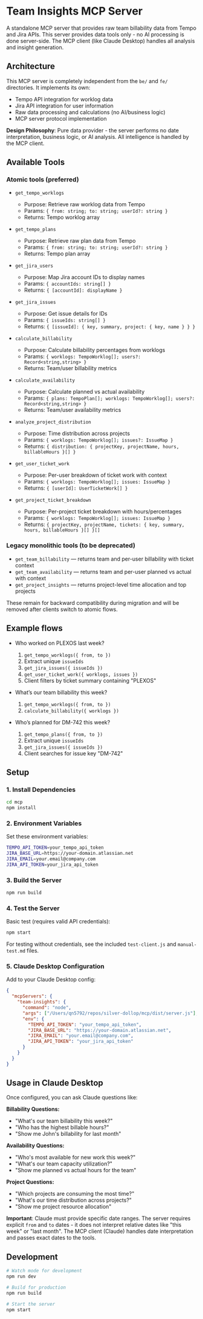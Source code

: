# Team Insights MCP Server

A standalone MCP server that provides raw team billability data from Tempo and Jira APIs. This server provides data tools only - no AI processing is done server-side. The MCP client (like Claude Desktop) handles all analysis and insight generation.

## Architecture

This MCP server is completely independent from the `be/` and `fe/` directories. It implements its own:
- Tempo API integration for worklog data
- Jira API integration for user information
- Raw data processing and calculations (no AI/business logic)
- MCP server protocol implementation

**Design Philosophy**: Pure data provider - the server performs no date interpretation, business logic, or AI analysis. All intelligence is handled by the MCP client.

## Available Tools

### Atomic tools (preferred)

- `get_tempo_worklogs`
  - Purpose: Retrieve raw worklog data from Tempo
  - Params: `{ from: string; to: string; userId?: string }`
  - Returns: Tempo worklog array

- `get_tempo_plans`
  - Purpose: Retrieve raw plan data from Tempo
  - Params: `{ from: string; to: string; userId?: string }`
  - Returns: Tempo plan array

- `get_jira_users`
  - Purpose: Map Jira account IDs to display names
  - Params: `{ accountIds: string[] }`
  - Returns: `{ [accountId]: displayName }`

- `get_jira_issues`
  - Purpose: Get issue details for IDs
  - Params: `{ issueIds: string[] }`
  - Returns: `{ [issueId]: { key, summary, project: { key, name } } }`

- `calculate_billability`
  - Purpose: Calculate billability percentages from worklogs
  - Params: `{ worklogs: TempoWorklog[]; users?: Record<string,string> }`
  - Returns: Team/user billability metrics

- `calculate_availability`
  - Purpose: Calculate planned vs actual availability
  - Params: `{ plans: TempoPlan[]; worklogs: TempoWorklog[]; users?: Record<string,string> }`
  - Returns: Team/user availability metrics

- `analyze_project_distribution`
  - Purpose: Time distribution across projects
  - Params: `{ worklogs: TempoWorklog[]; issues?: IssueMap }`
  - Returns: `{ distribution: { projectKey, projectName, hours, billableHours }[] }`

- `get_user_ticket_work`
  - Purpose: Per-user breakdown of ticket work with context
  - Params: `{ worklogs: TempoWorklog[]; issues: IssueMap }`
  - Returns: `{ [userId]: UserTicketWork[] }`

- `get_project_ticket_breakdown`
  - Purpose: Per-project ticket breakdown with hours/percentages
  - Params: `{ worklogs: TempoWorklog[]; issues: IssueMap }`
  - Returns: `{ projectKey, projectName, tickets: { key, summary, hours, billableHours }[] }[]`

### Legacy monolithic tools (to be deprecated)

- `get_team_billability` — returns team and per-user billability with ticket context
- `get_team_availability` — returns team and per-user planned vs actual with context
- `get_project_insights` — returns project-level time allocation and top projects

These remain for backward compatibility during migration and will be removed after clients switch to atomic flows.

## Example flows

- Who worked on PLEXOS last week?
  1. `get_tempo_worklogs({ from, to })`
  2. Extract unique `issueIds`
  3. `get_jira_issues({ issueIds })`
  4. `get_user_ticket_work({ worklogs, issues })`
  5. Client filters by ticket summary containing "PLEXOS"

- What’s our team billability this week?
  1. `get_tempo_worklogs({ from, to })`
  2. `calculate_billability({ worklogs })`

- Who’s planned for DM-742 this week?
  1. `get_tempo_plans({ from, to })`
  2. Extract unique `issueIds`
  3. `get_jira_issues({ issueIds })`
  4. Client searches for issue key "DM-742"

## Setup

### 1. Install Dependencies

```bash
cd mcp
npm install
```

### 2. Environment Variables

Set these environment variables:

```bash
TEMPO_API_TOKEN=your_tempo_api_token
JIRA_BASE_URL=https://your-domain.atlassian.net
JIRA_EMAIL=your.email@company.com
JIRA_API_TOKEN=your_jira_api_token
```

### 3. Build the Server

```bash
npm run build
```

### 4. Test the Server

Basic test (requires valid API credentials):
```bash
npm start
```

For testing without credentials, see the included `test-client.js` and `manual-test.md` files.

### 5. Claude Desktop Configuration

Add to your Claude Desktop config:

```json
{
  "mcpServers": {
    "team-insights": {
      "command": "node",
      "args": ["/Users/qn5792/repos/silver-dollop/mcp/dist/server.js"],
      "env": {
        "TEMPO_API_TOKEN": "your_tempo_api_token",
        "JIRA_BASE_URL": "https://your-domain.atlassian.net",
        "JIRA_EMAIL": "your.email@company.com",
        "JIRA_API_TOKEN": "your_jira_api_token"
      }
    }
  }
}
```

## Usage in Claude Desktop

Once configured, you can ask Claude questions like:

**Billability Questions:**
- "What's our team billability this week?"
- "Who has the highest billable hours?"
- "Show me John's billability for last month"

**Availability Questions:**
- "Who's most available for new work this week?"
- "What's our team capacity utilization?"
- "Show me planned vs actual hours for the team"

**Project Questions:**
- "Which projects are consuming the most time?"
- "What's our time distribution across projects?"
- "Show me project resource allocation"

**Important**: Claude must provide specific date ranges. The server requires explicit `from` and `to` dates - it does not interpret relative dates like "this week" or "last month". The MCP client (Claude) handles date interpretation and passes exact dates to the tools.

## Development

```bash
# Watch mode for development
npm run dev

# Build for production
npm run build

# Start the server
npm start
```